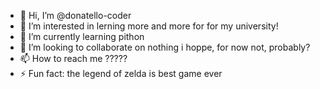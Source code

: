 - 👋 Hi, I’m @donatello-coder
- 👀 I’m interested in lerning more and more for for my university!
- 🌱 I’m currently learning pithon
- 💞️ I’m looking to collaborate on nothing i hoppe, for now not, probably?
- 📫 How to reach me ?????
- ⚡ Fun fact: the legend of zelda is best game ever

<!---
donatello-coder/donatello-coder is a ✨ special ✨ repository because its `README.md` (this file) appears on your GitHub profile.
You can click the Preview link to take a look at your changes.
--->
